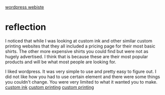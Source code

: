 [wordpress webiste](https://isaacsprinting.wordpress.com)

# reflection
I noticed that while I was looking at custom ink and other similar custom printing websites that they all included a pricing page for their most basic shirts. The other more expensive shirts you could find but were not as hugely advertised. I think that is because these are their most popular products and will be what most people are looking for.

I liked wordpress. It was very simple to use and pretty easy to figure out. I did not like how you had to use certain element and there were some things you couldn't change. You were very limited to what it wanted you to make. 
[custom ink](https://customlogousa.com/pages/arlington-va-t-shirt-printing?srsltid=AfmBOopvmc9JgUGe56gHzwdR_SF0MK_pTA4WbkaYocW1Wj70UVr-HEhZ)
[custom printing](https://www.bluecotton.com/shop/custom-outerwear/flannel)
[custom printing](https://customoneonline.com/pages/screen-printing-arlington-va?srsltid=AfmBOoowbtsSc-IWH_In_xD95xFNHkFGiTiSTRbhwfoz5Mh2U9DwTKSR00)
